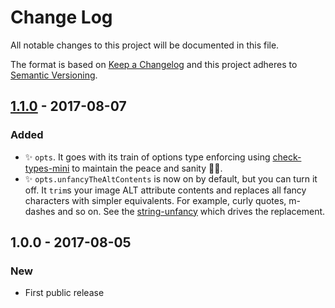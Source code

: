 # Change Log
All notable changes to this project will be documented in this file.

The format is based on [Keep a Changelog](http://keepachangelog.com/)
and this project adheres to [Semantic Versioning](http://semver.org/).

## [1.1.0] - 2017-08-07
### Added
- ✨ `opts`. It goes with its train of options type enforcing using [check-types-mini](https://github.com/codsen/check-types-mini) to maintain the peace and sanity 🌈🦄.
- ✨ `opts.unfancyTheAltContents` is now on by default, but you can turn it off. It `trim`s your image ALT attribute contents and replaces all fancy characters with simpler equivalents. For example, curly quotes, m-dashes and so on. See the [string-unfancy](https://github.com/codsen/string-unfancy) which drives the replacement.

## 1.0.0 - 2017-08-05
### New
- First public release

[1.1.0]: https://github.com/codsen/html-img-alt/compare/v1.0.1...v1.1.0
